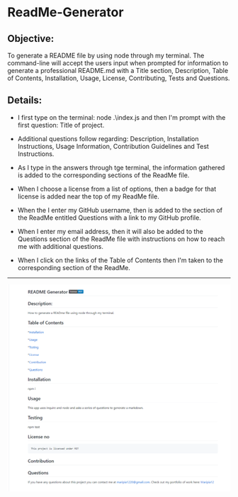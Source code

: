 # ReadMe-Generator

## Objective: 
To generate a README file by using node through my terminal. The command-line will accept the users input when prompted for information to generate a professional README.md with a Title section, Description, Table of 
Contents, Installation, Usage, License, Contributing, Tests and Questions.

## Details:

* I first type on the terminal: node .\index.js and then I'm prompt with the first question: Title of project.

* Additional questions follow regarding: Description, Installation Instructions, Usage Information, Contribution Guidelines and Test Instructions.

* As I type in the answers through tge terminal, the information gathered is added to the corresponding sections of the ReadMe file.

* When I choose a license from a list of options, then a badge for that license is added near the top of my ReadMe file. 

* When the I enter my GitHub username, then is added to the section of the ReadMe entitled Questions with a link to my GitHub profile.

* When I enter my email address, then it will also be added to the Questions section of the ReadMe file with instructions on how to reach me with additional questions.

* When I click on the links of the Table of Contents then I'm taken to the corresponding section of the ReadMe.



---

![screenshot](Image/readmepic.png) 
